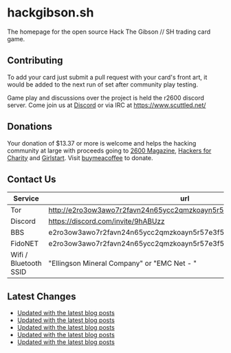 # hackgibson.sh
The homepage for the open source Hack The Gibson // SH trading card game.


## Contributing

To add your card just submit a pull request with your card's front art, it would be added to the next run of set after community play testing.

Game play and discussions over the project is held the r2600 discord server. Come join us at [Discord](https://discord.com/invite/9hABUzz) or via IRC at https://www.scuttled.net/


## Donations

Your donation of $13.37 or more is welcome and helps the hacking community at large with proceeds going to [2600 Magazine](https://2600.com/), [Hackers for Charity](https://hackersforcharity.org) and [Girlstart](https://girlstart.org).  Visit [buymeacoffee](https://www.buymeacoffee.com/hackgibson.sh) to donate.


## Contact Us

Service | url
-|-
Tor | http://e2ro3ow3awo7r2favn24n65ycc2qmzkoayn5r57e3f56nvjwdcgg32ad.onion
Discord | https://discord.com/invite/9hABUzz
BBS | e2ro3ow3awo7r2favn24n65ycc2qmzkoayn5r57e3f56nvjwdcgg32ad.onion:23
FidoNET | e2ro3ow3awo7r2favn24n65ycc2qmzkoayn5r57e3f56nvjwdcgg32ad.onion:24554
Wifi / Bluetooth SSID | "Ellingson Mineral Company" or "EMC Net - <fidonet address>"

## Latest Changes
<!-- BLOG-POST-LIST:START -->
- [Updated with the latest blog posts](https://github.com/DFW2600/hackgibson.sh/commit/42da2e3c4c1faf38806f902f912e5649a0eab7ad)
- [Updated with the latest blog posts](https://github.com/DFW2600/hackgibson.sh/commit/44dce9dce517c4d4109c5286a02c076b4997f8c0)
- [Updated with the latest blog posts](https://github.com/DFW2600/hackgibson.sh/commit/a5248d0019129432cf08516d42aafb37ee9dbe82)
- [Updated with the latest blog posts](https://github.com/DFW2600/hackgibson.sh/commit/acfdb65c6b822ad24c22bf6c839866869f65d277)
- [Updated with the latest blog posts](https://github.com/DFW2600/hackgibson.sh/commit/6538876e6c2f409ac0a1e7e2b2995072407ec2b4)
<!-- BLOG-POST-LIST:END -->
